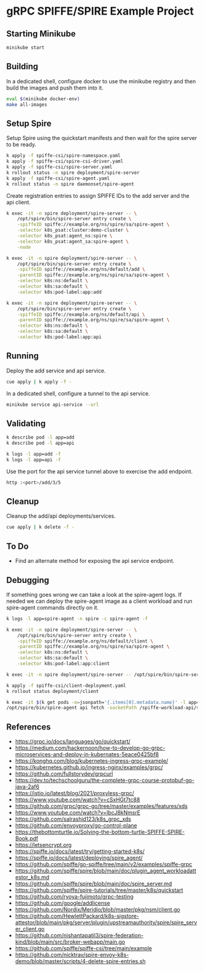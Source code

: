 # gRPC SPIFFE/SPIRE Example Project

## Starting Minikube

```bash
minikube start
```

## Building

In a dedicated shell, configure docker to use the minikube registry and then build the
images and push them into it.

```bash
eval $(minikube docker-env)
make all-images
```

## Setup Spire

Setup Spire using the quickstart manifests and then wait for the spire server to
be ready.

```bash
k apply -f spiffe-csi/spire-namespace.yaml
k apply -f spiffe-csi/spire-csi-driver.yaml
k apply -f spiffe-csi/spire-server.yaml
k rollout status -n spire deployment/spire-server
k apply -f spiffe-csi/spire-agent.yaml
k rollout status -n spire daemonset/spire-agent
```

Create registration entries to assign SPIFFE IDs to the add server and the api client.

```bash
k exec -it -n spire deployment/spire-server -- \
    /opt/spire/bin/spire-server entry create \
    -spiffeID spiffe://example.org/ns/spire/sa/spire-agent \
    -selector k8s_psat:cluster:demo-cluster \
    -selector k8s_psat:agent_ns:spire \
    -selector k8s_psat:agent_sa:spire-agent \
    -node

k exec -it -n spire deployment/spire-server -- \
    /opt/spire/bin/spire-server entry create \
    -spiffeID spiffe://example.org/ns/default/add \
    -parentID spiffe://example.org/ns/spire/sa/spire-agent \
    -selector k8s:ns:default \
    -selector k8s:sa:default \
    -selector k8s:pod-label:app:add

k exec -it -n spire deployment/spire-server -- \
    /opt/spire/bin/spire-server entry create \
    -spiffeID spiffe://example.org/ns/default/api \
    -parentID spiffe://example.org/ns/spire/sa/spire-agent \
    -selector k8s:ns:default \
    -selector k8s:sa:default \
    -selector k8s:pod-label:app:api
```

## Running

Deploy the add service and api service.

```bash
cue apply | k apply -f -
```

In a dedicated shell, configure a tunnel to the api service.

```bash
minikube service api-service --url
```

## Validating

```bash
k describe pod -l app=add
k describe pod -l app=api

k logs -l app=add -f
k logs -l app=api -f
```

Use the port for the api service tunnel above to exercise the add endpoint.

```bash
http :<port>/add/3/5
```

## Cleanup

Cleanup the add/api deployments/services.

```bash
cue apply | k delete -f -
```

## To Do

* Find an alternate method for exposing the api service endpoint.

## Debugging

If something goes wrong we can take a look at the spire-agent logs. If needed
we can deploy the spire-agent image as a client workload and run spire-agent
commands directly on it.

```bash
k logs -l app=spire-agent -n spire -c spire-agent -f

k exec -it -n spire deployment/spire-server -- \
    /opt/spire/bin/spire-server entry create \
    -spiffeID spiffe://example.org/ns/default/client \
    -parentID spiffe://example.org/ns/spire/sa/spire-agent \
    -selector k8s:ns:default \
    -selector k8s:sa:default \
    -selector k8s:pod-label:app:client

k exec -it -n spire deployment/spire-server -- /opt/spire/bin/spire-server entry show

k apply -f spiffe-csi/client-deployment.yaml
k rollout status deployment/client

k exec -it $(k get pods -o=jsonpath='{.items[0].metadata.name}' -l app=client)  -- /bin/sh
/opt/spire/bin/spire-agent api fetch -socketPath /spiffe-workload-api/spire-agent.sock
```

## References

* <https://grpc.io/docs/languages/go/quickstart/>
* <https://medium.com/hackernoon/how-to-develop-go-grpc-microservices-and-deploy-in-kubernates-5eace0425bf8>
* <https://konghq.com/blog/kubernetes-ingress-grpc-example/>
* <https://kubernetes.github.io/ingress-nginx/examples/grpc/>
* <https://github.com/fullstorydev/grpcurl>
* <https://dev.to/techschoolguru/the-complete-grpc-course-protobuf-go-java-2af6>
* <https://istio.io/latest/blog/2021/proxyless-grpc/>
* <https://www.youtube.com/watch?v=cSxHGt7tc88>
* <https://github.com/grpc/grpc-go/tree/master/examples/features/xds>
* <https://www.youtube.com/watch?v=IbcJ8kNmsrE>
* <https://github.com/salrashid123/k8s_grpc_xds>
* <https://github.com/envoyproxy/go-control-plane>
* <https://thebottomturtle.io/Solving-the-bottom-turtle-SPIFFE-SPIRE-Book.pdf>
* <https://letsencrypt.org>
* <https://spiffe.io/docs/latest/try/getting-started-k8s/>
* <https://spiffe.io/docs/latest/deploying/spire_agent/>
* <https://github.com/spiffe/go-spiffe/tree/main/v2/examples/spiffe-grpc>
* <https://github.com/spiffe/spire/blob/main/doc/plugin_agent_workloadattestor_k8s.md>
* <https://github.com/spiffe/spire/blob/main/doc/spire_server.md>
* <https://github.com/spiffe/spire-tutorials/tree/master/k8s/quickstart>
* <https://github.com/ryoya-fujimoto/grpc-testing>
* <https://github.com/google/addlicense>
* <https://github.com/Nordix/Meridio/blob/master/pkg/nsm/client.go>
* <https://github.com/HewlettPackard/k8s-sigstore-attestor/blob/main/pkg/server/plugin/upstreamauthority/spire/spire_server_client.go>
* <https://github.com/nishantapatil3/spire-federation-kind/blob/main/src/broker-webapp/main.go>
* <https://github.com/spiffe/spiffe-csi/tree/main/example>
* <https://github.com/nicktrav/spire-envoy-k8s-demo/blob/master/scripts/4-delete-spire-entries.sh>
